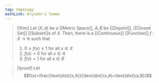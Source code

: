 ```yaml
---
tag: topology
mathLink: Urysohn's lemma
---
```

>[!thm]
Let $(X,d)$ be a [[Metric Space]], $A,B$ be [[Disjoint]], [[Closed Set]] [[Subset]]s of $X$. Then, there is a [[Continuous]] [[Function]] $f:X \rightarrow \mathbb{R}$ such that 
>1. $0≤f(x)≤1$ for all $x\in X$
>2. $f(x)=0$ for all $x\in A$
>3. $f(x)=1$ for all $x\in B$

>[!proof]
Let 
$$f(x)=\frac{\text{dist}(x,A)}{\text{dist}(x,A)+\text{dist}(x,B)}$$

